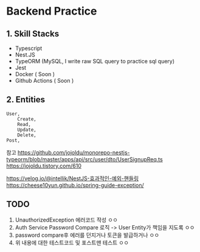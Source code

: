# Backend Practice

## 1. Skill Stacks

- Typescript
- Nest.JS
- TypeORM (MySQL, I write raw SQL query to practice sql query)
- Jest
- Docker ( Soon )
- Github Actions ( Soon )

## 2. Entities

    User,
        Create,
        Read,
        Update,
        Delete,
    Post,

참고
https://github.com/jojoldu/monorepo-nestjs-typeorm/blob/master/apps/api/src/user/dto/UserSignupReq.ts
https://jojoldu.tistory.com/610

https://velog.io/@intellik/NestJS-효과적인-예외-핸들링
https://cheese10yun.github.io/spring-guide-exception/

## TODO

1. UnauthorizedException 에러코드 작성 ㅇㅇ
2. Auth Service Password Compare 로직 -> User Entity가 책임을 지도록 ㅇㅇ
3. password compare후 에러를 던지거나 토큰을 발급하거나 ㅇㅇ
4. 위 내용에 대한 테스트코드 및 포스트맨 테스트 ㅇㅇ
